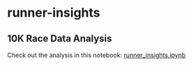# runner-insights

## 10K Race Data Analysis
Check out the analysis in this notebook: [runner_insights.ipynb](./runner_insights.ipynb)
